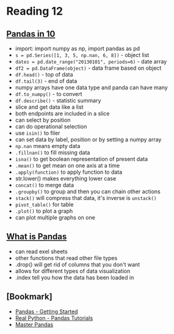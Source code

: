 # Reading 12

## [Pandas in 10](https://pandas.pydata.org/pandas-docs/stable/user_guide/10min.html)

- import: import numpy as np, import pandas as pd
- `s = pd.Series([1, 3, 5, np.nan, 6, 8])` - object list
- `dates = pd.date_range("20130101", periods=6)` - date array
- `df2 = pd.DataFrame(object)` - data frame based on object
- `df.head()` - top of data
- `df.tail(3)` - end of data
- numpy arrays have one data type and panda can have many
- `df.to_numpy()` - to convert
- `df.describe()` - statistic summary
- slice and get data like a list
- both endpoints are included in a slice
- can select by position
- can do operational selection
- use `isin()` to filer
- can set data by label, position or by setting a numpy array
- `np.nan` means empty data
- `.fillnan()` to fill missing data
- `isna()` to get boolean representation of present data
- `.mean()` to get mean on one axis at a time
- `.apply(function)` to apply function to data
- str.lower() makes everything lower case
- `concat()` to merge data
- `.groupby()` to group and then you can chain other actions
- `stack()` will compress that data, it's inverse is `unstack()`
- `pivot_table()` for table
- `.plot()` to plot a graph
- can plot multiple graphs on one

## [What is Pandas](https://www.youtube.com/watch?v=dcqPhpY7tWk&t=391s)

- can read exel sheets
- other functions that read other file types
- .drop() will get rid of columns that you don't want
- allows for different types of data visualization
- .index tell you how the data has been loaded in

## [Bookmark]

- [Pandas - Getting Started](https://pandas.pydata.org/pandas-docs/stable/getting_started/intro_tutorials/index.html)
- [Real Python - Pandas Tutorials](https://realpython.com/learning-paths/pandas-data-science/)
- [Master Pandas](https://towardsdatascience.com/be-a-more-efficient-data-scientist-today-master-pandas-with-this-guide-ea362d27386?gi=ab35966f4cf2)
